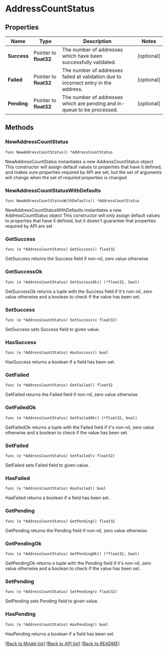 # AddressCountStatus

## Properties

Name | Type | Description | Notes
------------ | ------------- | ------------- | -------------
**Success** | Pointer to **float32** | The number of addresses which have been successfully validated. | [optional] 
**Failed** | Pointer to **float32** | The number of addresses failed at validation due to incorrect entry in the address. | [optional] 
**Pending** | Pointer to **float32** | The number of addresses which are pending and in-queue to be processed. | [optional] 

## Methods

### NewAddressCountStatus

`func NewAddressCountStatus() *AddressCountStatus`

NewAddressCountStatus instantiates a new AddressCountStatus object
This constructor will assign default values to properties that have it defined,
and makes sure properties required by API are set, but the set of arguments
will change when the set of required properties is changed

### NewAddressCountStatusWithDefaults

`func NewAddressCountStatusWithDefaults() *AddressCountStatus`

NewAddressCountStatusWithDefaults instantiates a new AddressCountStatus object
This constructor will only assign default values to properties that have it defined,
but it doesn't guarantee that properties required by API are set

### GetSuccess

`func (o *AddressCountStatus) GetSuccess() float32`

GetSuccess returns the Success field if non-nil, zero value otherwise.

### GetSuccessOk

`func (o *AddressCountStatus) GetSuccessOk() (*float32, bool)`

GetSuccessOk returns a tuple with the Success field if it's non-nil, zero value otherwise
and a boolean to check if the value has been set.

### SetSuccess

`func (o *AddressCountStatus) SetSuccess(v float32)`

SetSuccess sets Success field to given value.

### HasSuccess

`func (o *AddressCountStatus) HasSuccess() bool`

HasSuccess returns a boolean if a field has been set.

### GetFailed

`func (o *AddressCountStatus) GetFailed() float32`

GetFailed returns the Failed field if non-nil, zero value otherwise.

### GetFailedOk

`func (o *AddressCountStatus) GetFailedOk() (*float32, bool)`

GetFailedOk returns a tuple with the Failed field if it's non-nil, zero value otherwise
and a boolean to check if the value has been set.

### SetFailed

`func (o *AddressCountStatus) SetFailed(v float32)`

SetFailed sets Failed field to given value.

### HasFailed

`func (o *AddressCountStatus) HasFailed() bool`

HasFailed returns a boolean if a field has been set.

### GetPending

`func (o *AddressCountStatus) GetPending() float32`

GetPending returns the Pending field if non-nil, zero value otherwise.

### GetPendingOk

`func (o *AddressCountStatus) GetPendingOk() (*float32, bool)`

GetPendingOk returns a tuple with the Pending field if it's non-nil, zero value otherwise
and a boolean to check if the value has been set.

### SetPending

`func (o *AddressCountStatus) SetPending(v float32)`

SetPending sets Pending field to given value.

### HasPending

`func (o *AddressCountStatus) HasPending() bool`

HasPending returns a boolean if a field has been set.


[[Back to Model list]](../README.md#documentation-for-models) [[Back to API list]](../README.md#documentation-for-api-endpoints) [[Back to README]](../README.md)


